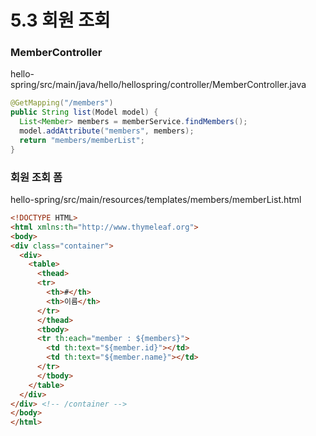 # 5.3 회원 조회

### MemberController

hello-spring/src/main/java/hello/hellospring/controller/MemberController.java

```java
@GetMapping("/members")
public String list(Model model) {
  List<Member> members = memberService.findMembers();
  model.addAttribute("members", members);
  return "members/memberList";
}
```



### 회원 조회 폼

hello-spring/src/main/resources/templates/members/memberList.html

```html
<!DOCTYPE HTML>
<html xmlns:th="http://www.thymeleaf.org">
<body>
<div class="container">
  <div>
    <table>
      <thead>
      <tr>
        <th>#</th>
        <th>이름</th>
      </tr>
      </thead>
      <tbody>
      <tr th:each="member : ${members}">
        <td th:text="${member.id}"></td>
        <td th:text="${member.name}"></td>
      </tr>
      </tbody>
    </table>
  </div>
</div> <!-- /container -->
</body>
</html>
```

